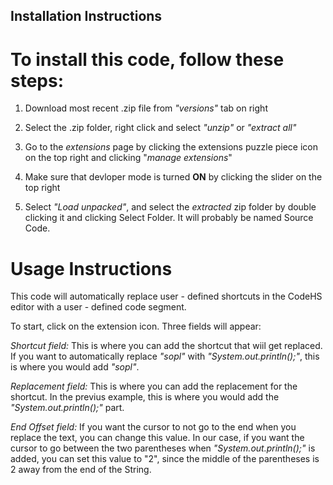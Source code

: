 ## **Installation Instructions**

# To install this code, follow these steps:

1. Download most recent .zip file from _"versions"_ tab on right

2. Select the .zip folder, right click and select _"unzip"_ or _"extract all"_

3. Go to the _extensions_ page by clicking the extensions puzzle piece icon on the top right and clicking "_manage extensions_"

4. Make sure that devloper mode is turned **ON** by clicking the slider on the top right

5. Select _"Load unpacked"_, and select the _extracted_ zip folder by double clicking it and clicking Select Folder. It will probably be named Source Code.

# **Usage Instructions**

This code will automatically replace user - defined shortcuts in the CodeHS editor with a user - defined code segment. 

To start, click on the extension icon. Three fields will appear:

_Shortcut field:_ This is where you can add the shortcut that wiil get replaced. If you want to automatically replace _"sopl"_ with _"System.out.println();"_, this is where you would add _"sopl"_.

_Replacement field:_ This is where you can add the replacement for the shortcut. In the previus example, this is where you would add the _"System.out.println();"_ part.

_End Offset field:_ If you want the cursor to not go to the end when you replace the text, you can change this value. In our case, if you want the cursor to go between the two parentheses when _"System.out.println();"_ is added, you can set this value to                 "2", since the middle of the parentheses is 2 away from the end of the String.

